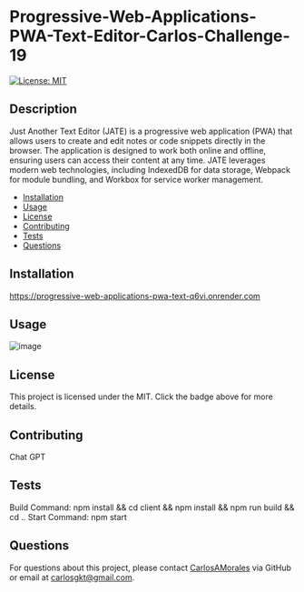 # Progressive-Web-Applications-PWA-Text-Editor-Carlos-Challenge-19

[![License: MIT](https://img.shields.io/badge/License-MIT-yellow.svg)](https://opensource.org/licenses/MIT)

## Description

Just Another Text Editor (JATE) is a progressive web application (PWA) that allows users to create and edit notes or code snippets directly in the browser. The application is designed to work both online and offline, ensuring users can access their content at any time. JATE leverages modern web technologies, including IndexedDB for data storage, Webpack for module bundling, and Workbox for service worker management.

- [Installation](#installation)
- [Usage](#usage)
- [License](#license)
- [Contributing](#contributing)
- [Tests](#tests)
- [Questions](#questions)

## Installation

https://progressive-web-applications-pwa-text-q6vi.onrender.com


## Usage

![image](https://github.com/carlosamorales/Progressive-Web-Applications-PWA-Text-Editor-Carlos-Challenge-19/assets/7796766/27ce201b-f754-4839-82f0-1ce3ffcf980b)



## License

This project is licensed under the MIT. Click the badge above for more details.

## Contributing

Chat GPT

## Tests

Build Command: npm install && cd client && npm install && npm run build && cd ..
Start Command: npm start 

## Questions

For questions about this project, please contact [CarlosAMorales](https://github.com/CarlosAMorales) via GitHub or email at carlosgkt@gmail.com.
